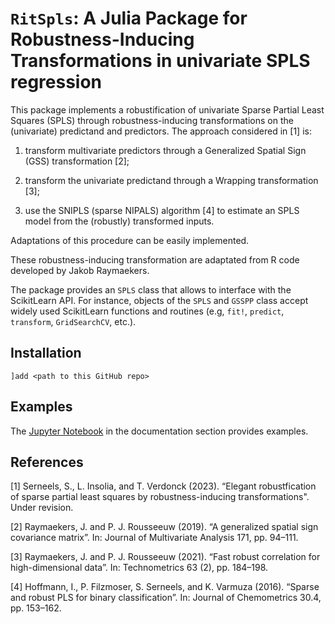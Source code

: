 # `RitSpls`: A Julia Package for Robustness-Inducing Transformations in univariate SPLS regression


This package implements a robustification of univariate Sparse Partial Least Squares (SPLS) through robustness-inducing transformations on the (univariate) predictand and predictors. 
The approach considered in \[1\] is:

1. transform multivariate predictors through a Generalized Spatial Sign (GSS) transformation \[2\];

2. transform the univariate predictand through a Wrapping transformation \[3\];

3. use the SNIPLS (sparse NIPALS) algorithm \[4\] to estimate an SPLS model from the (robustly) transformed inputs.

Adaptations of this procedure can be easily implemented.

These robustness-inducing transformation are adaptated from R code developed by ‪Jakob Raymaekers‬.

The package provides an `SPLS` class that allows to interface with the ScikitLearn API. 
For instance, objects of the `SPLS` and `GSSPP` class accept widely used ScikitLearn functions and routines (e.g, `fit!`, `predict`, `transform`, `GridSearchCV`, etc.).

Installation
------------
`]add <path to this GitHub repo>`

Examples
--------
The [Jupyter Notebook](https://github.com/LucaIns/RitSpls/blob/master/doc/example.ipynb) in the documentation section provides examples.


References
---------

\[1\] Serneels, S., L. Insolia, and T. Verdonck (2023). “Elegant robustfication of sparse partial least squares by robustness-inducing transformations". Under revision.

\[2\] Raymaekers, J. and P. J. Rousseeuw (2019). “A generalized spatial sign covariance matrix”. In: Journal of Multivariate Analysis 171, pp. 94–111.

\[3\] Raymaekers, J. and P. J. Rousseeuw (2021). “Fast robust correlation for high-dimensional data”. In: Technometrics 63 (2), pp. 184–198.

\[4\] Hoffmann, I., P. Filzmoser, S. Serneels, and K. Varmuza (2016). “Sparse and robust PLS for binary classification”. In: Journal of Chemometrics 30.4, pp. 153–162.